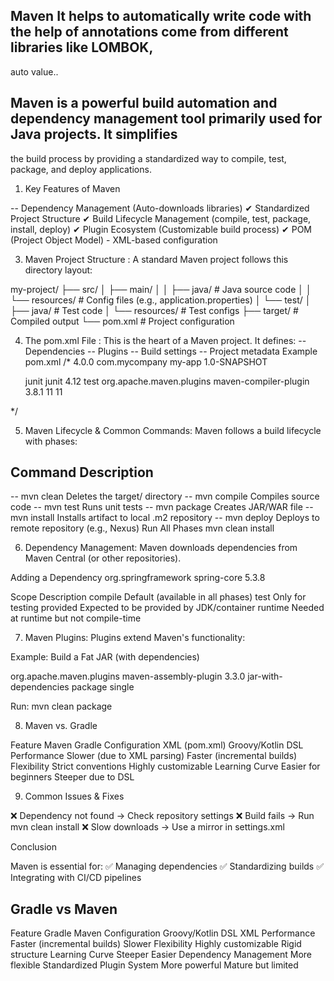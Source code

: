 
## Maven It helps to automatically write code with the help of annotations come from different libraries like LOMBOK,
   auto value.. 
## Maven is a powerful build automation and dependency management tool primarily used for Java projects. It simplifies
   the build process by providing a standardized way to compile, test, package, and deploy applications.

1. Key Features of Maven

-- Dependency Management (Auto-downloads libraries)
✔ Standardized Project Structure
✔ Build Lifecycle Management (compile, test, package, install, deploy)
✔ Plugin Ecosystem (Customizable build process)
✔ POM (Project Object Model) - XML-based configuration


3. Maven Project Structure : A standard Maven project follows this directory layout:

my-project/
├── src/
│   ├── main/
│   │   ├── java/       # Java source code
│   │   └── resources/  # Config files (e.g., application.properties)
│   └── test/
│       ├── java/       # Test code
│       └── resources/  # Test configs
├── target/            # Compiled output
└── pom.xml            # Project configuration

4. The pom.xml File : This is the heart of a Maven project. It defines:
-- Dependencies
-- Plugins
-- Build settings
-- Project metadata
Example pom.xml
/* <project>
<modelVersion>4.0.0</modelVersion>
<groupId>com.mycompany</groupId>
<artifactId>my-app</artifactId>
<version>1.0-SNAPSHOT</version>

    <dependencies>
        <dependency>
            <groupId>junit</groupId>
            <artifactId>junit</artifactId>
            <version>4.12</version>
            <scope>test</scope>
        </dependency>
    </dependencies>

    <build>
        <plugins>
            <plugin>
                <groupId>org.apache.maven.plugins</groupId>
                <artifactId>maven-compiler-plugin</artifactId>
                <version>3.8.1</version>
                <configuration>
                    <source>11</source>
                    <target>11</target>
                </configuration>
            </plugin>
        </plugins>
    </build>
</project> */

5. Maven Lifecycle & Common Commands: Maven follows a build lifecycle with phases:

## Command	Description
-- mvn clean	Deletes the target/ directory
-- mvn compile	Compiles source code
-- mvn test	Runs unit tests
-- mvn package	Creates JAR/WAR file
-- mvn install	Installs artifact to local .m2 repository
-- mvn deploy	Deploys to remote repository (e.g., Nexus)
Run All Phases
mvn clean install

6. Dependency Management: Maven downloads dependencies from Maven Central (or other repositories).

Adding a Dependency
<dependencies>
<dependency>
<groupId>org.springframework</groupId>
<artifactId>spring-core</artifactId>
<version>5.3.8</version>
</dependency>
</dependencies>


Scope	Description
compile	Default (available in all phases)
test	Only for testing
provided	Expected to be provided by JDK/container
runtime	Needed at runtime but not compile-time

7. Maven Plugins: Plugins extend Maven's functionality:

Example: Build a Fat JAR (with dependencies)

<build>
<plugins>
<plugin>
<groupId>org.apache.maven.plugins</groupId>
<artifactId>maven-assembly-plugin</artifactId>
<version>3.3.0</version>
<configuration>
<descriptorRefs>
<descriptorRef>jar-with-dependencies</descriptorRef>
</descriptorRefs>
</configuration>
<executions>
<execution>
<phase>package</phase>
<goals>
<goal>single</goal>
</goals>
</execution>
</executions>
</plugin>
</plugins>
</build>

Run:
mvn clean package

8. Maven vs. Gradle

Feature	                      Maven	                          Gradle
Configuration	          XML (pom.xml)	                  Groovy/Kotlin DSL
Performance	          Slower (due to XML parsing)	  Faster (incremental builds)
Flexibility	              Strict conventions	        Highly customizable
Learning Curve	          Easier for beginners	         Steeper due to DSL

9. Common Issues & Fixes

❌ Dependency not found → Check repository settings
❌ Build fails → Run mvn clean install
❌ Slow downloads → Use a mirror in settings.xml


Conclusion

Maven is essential for:
✅ Managing dependencies
✅ Standardizing builds
✅ Integrating with CI/CD pipelines

## Gradle vs Maven

Feature	                            Gradle	               Maven
Configuration	             Groovy/Kotlin DSL	            XML
Performance	               Faster (incremental builds)	    Slower
Flexibility	                  Highly customizable	     Rigid structure
Learning Curve	                    Steeper	                Easier
Dependency Management	         More flexible	         Standardized
Plugin System	                 More powerful	      Mature but limited
